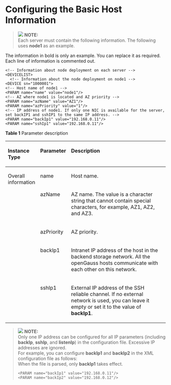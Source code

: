 # Configuring the Basic Host Information<a name="EN-US_TOPIC_0251900900"></a>

>![](public_sys-resources/icon-note.gif) **NOTE:**   
>Each server must contain the following information. The following uses  **node1**  as an example.  

The information in bold is only an example. You can replace it as required. Each line of information is commented out.

```
<!-- Information about node deployment on each server -->
<DEVICELIST>
  <!-- Information about the node deployment on node1 -->
<DEVICE sn="1000001">
<!-- Host name of node1 -->
<PARAM name="name" value="node1"/>
<!-- AZ where node1 is located and AZ priority -->
<PARAM name="azName" value="AZ1"/>
<PARAM name="azPriority" value="1"/>
<!-- IP address of node1. If only one NIC is available for the server, set backIP1 and sshIP1 to the same IP address. -->
<PARAM name="backIp1" value="192.168.0.11"/>
<PARAM name="sshIp1" value="192.168.0.11"/>
```

**Table  1**  Parameter description

<a name="en-us_topic_0249784567_table1876635205813"></a>
<table><thead align="left"><tr id="en-us_topic_0249784567_row476775215811"><th class="cellrowborder" valign="top" width="10.87108710871087%" id="mcps1.2.4.1.1"><p id="en-us_topic_0249784567_en-us_topic_0085434621_en-us_topic_0059782004_p45714015101039"><a name="en-us_topic_0249784567_en-us_topic_0085434621_en-us_topic_0059782004_p45714015101039"></a><a name="en-us_topic_0249784567_en-us_topic_0085434621_en-us_topic_0059782004_p45714015101039"></a>Instance Type</p>
</th>
<th class="cellrowborder" valign="top" width="16.761676167616763%" id="mcps1.2.4.1.2"><p id="en-us_topic_0249784567_en-us_topic_0085434621_en-us_topic_0059782004_p11847771101039"><a name="en-us_topic_0249784567_en-us_topic_0085434621_en-us_topic_0059782004_p11847771101039"></a><a name="en-us_topic_0249784567_en-us_topic_0085434621_en-us_topic_0059782004_p11847771101039"></a>Parameter</p>
</th>
<th class="cellrowborder" valign="top" width="72.36723672367236%" id="mcps1.2.4.1.3"><p id="en-us_topic_0249784567_en-us_topic_0085434621_en-us_topic_0059782004_p20145362101039"><a name="en-us_topic_0249784567_en-us_topic_0085434621_en-us_topic_0059782004_p20145362101039"></a><a name="en-us_topic_0249784567_en-us_topic_0085434621_en-us_topic_0059782004_p20145362101039"></a>Description</p>
</th>
</tr>
</thead>
<tbody><tr id="en-us_topic_0249784567_row2076785215584"><td class="cellrowborder" rowspan="5" valign="top" width="10.87108710871087%" headers="mcps1.2.4.1.1 "><p id="en-us_topic_0249784567_en-us_topic_0085434621_en-us_topic_0059782004_p36371799101039"><a name="en-us_topic_0249784567_en-us_topic_0085434621_en-us_topic_0059782004_p36371799101039"></a><a name="en-us_topic_0249784567_en-us_topic_0085434621_en-us_topic_0059782004_p36371799101039"></a>Overall information</p>
</td>
<td class="cellrowborder" valign="top" width="16.761676167616763%" headers="mcps1.2.4.1.2 "><p id="en-us_topic_0249784567_p131821197365"><a name="en-us_topic_0249784567_p131821197365"></a><a name="en-us_topic_0249784567_p131821197365"></a>name</p>
</td>
<td class="cellrowborder" valign="top" width="72.36723672367236%" headers="mcps1.2.4.1.3 "><p id="en-us_topic_0249784567_en-us_topic_0085434621_en-us_topic_0059782004_p25144333101039"><a name="en-us_topic_0249784567_en-us_topic_0085434621_en-us_topic_0059782004_p25144333101039"></a><a name="en-us_topic_0249784567_en-us_topic_0085434621_en-us_topic_0059782004_p25144333101039"></a>Host name.</p>
</td>
</tr>
<tr id="en-us_topic_0249784567_row1767115215813"><td class="cellrowborder" valign="top" headers="mcps1.2.4.1.1 "><p id="en-us_topic_0249784567_p1906425183611"><a name="en-us_topic_0249784567_p1906425183611"></a><a name="en-us_topic_0249784567_p1906425183611"></a>azName</p>
</td>
<td class="cellrowborder" valign="top" headers="mcps1.2.4.1.2 "><p id="en-us_topic_0249784567_p2085417394617"><a name="en-us_topic_0249784567_p2085417394617"></a><a name="en-us_topic_0249784567_p2085417394617"></a>AZ name. The value is a character string that cannot contain special characters, for example, AZ1, AZ2, and AZ3.</p>
</td>
</tr>
<tr id="en-us_topic_0249784567_row1883518127274"><td class="cellrowborder" valign="top" headers="mcps1.2.4.1.1 "><p id="en-us_topic_0249784567_p857520312368"><a name="en-us_topic_0249784567_p857520312368"></a><a name="en-us_topic_0249784567_p857520312368"></a>azPriority</p>
</td>
<td class="cellrowborder" valign="top" headers="mcps1.2.4.1.2 "><p id="en-us_topic_0249784567_p8997131616389"><a name="en-us_topic_0249784567_p8997131616389"></a><a name="en-us_topic_0249784567_p8997131616389"></a>AZ priority.</p>
</td>
</tr>
<tr id="en-us_topic_0249784567_row1776745213589"><td class="cellrowborder" valign="top" headers="mcps1.2.4.1.1 "><p id="en-us_topic_0249784567_p17976123919369"><a name="en-us_topic_0249784567_p17976123919369"></a><a name="en-us_topic_0249784567_p17976123919369"></a>backIp1</p>
</td>
<td class="cellrowborder" valign="top" headers="mcps1.2.4.1.2 "><p id="en-us_topic_0249784567_en-us_topic_0085434621_en-us_topic_0059782004_p31230749101039"><a name="en-us_topic_0249784567_en-us_topic_0085434621_en-us_topic_0059782004_p31230749101039"></a><a name="en-us_topic_0249784567_en-us_topic_0085434621_en-us_topic_0059782004_p31230749101039"></a>Intranet IP address of the host in the backend storage network. All the openGauss hosts communicate with each other on this network.</p>
</td>
</tr>
<tr id="en-us_topic_0249784567_row1999732255920"><td class="cellrowborder" valign="top" headers="mcps1.2.4.1.1 "><p id="en-us_topic_0249784567_p14456479368"><a name="en-us_topic_0249784567_p14456479368"></a><a name="en-us_topic_0249784567_p14456479368"></a>sshIp1</p>
</td>
<td class="cellrowborder" valign="top" headers="mcps1.2.4.1.2 "><p id="en-us_topic_0249784567_en-us_topic_0085434621_en-us_topic_0059782004_p3419464101039"><a name="en-us_topic_0249784567_en-us_topic_0085434621_en-us_topic_0059782004_p3419464101039"></a><a name="en-us_topic_0249784567_en-us_topic_0085434621_en-us_topic_0059782004_p3419464101039"></a>External IP address of the SSH reliable channel. If no external network is used, you can leave it empty or set it to the value of <strong>backIp1</strong>.</p>
</td>
</tr>
</tbody>
</table>

>![](public_sys-resources/icon-note.gif) **NOTE:**   
>Only one IP address can be configured for all IP parameters \(including  **backIp**,  **sshIp**, and  **listenIp**\) in the configuration file. Excessive IP addresses are ignored.  
>For example, you can configure  **backIp1**  and  **backIp2**  in the XML configuration file as follows:  
>When the file is parsed, only  **backIp1**  takes effect.  
>
>```  
><PARAM name="backIp1" value="192.168.0.11"/>  
><PARAM name="backIp2" value="192.168.0.12"/>  
>```  

